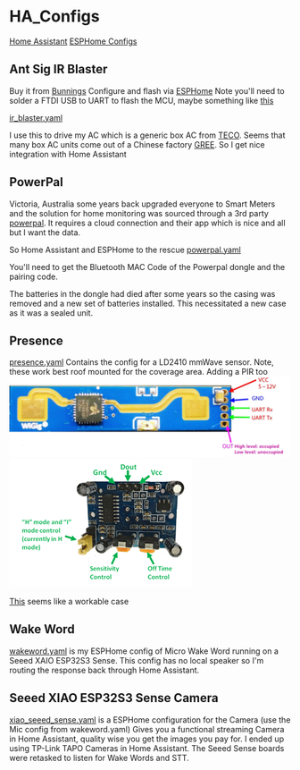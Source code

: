 # HA_Configs
[Home Assistant](https://www.home-assistant.io/) [ESPHome Configs](https://esphome.io/)

## Ant Sig IR Blaster

Buy it from [Bunnings](https://www.bunnings.com.au/antsig-grid-connect-smart-ir-universal-remote-controller_p0118693)
Configure and flash via [ESPHome](https://devices.esphome.io/devices/Antsig-Grid-Connect-Smart-IR-Universal-Remote)
 Note you'll need to solder a FTDI USB to UART to flash the MCU, maybe something like [this](https://core-electronics.com.au/usb-to-uart-converter-cp2102.html)
 
[ir_blaster.yaml](https://github.com/zxrossco/HA_Configs/blob/main/ir_blaster.yaml)

I use this to drive my AC which is a generic box AC from [TECO](https://appliances.teco.com.au/product/teco-5-3kw-inverter-window-wall-air-conditioner/).  Seems that many box AC units come out of a Chinese factory [GREE](https://global.gree.com/).  So I get nice integration with Home Assistant


## PowerPal

Victoria, Australia some years back upgraded everyone to Smart Meters and the solution for home monitoring was sourced through a 3rd party [powerpal](https://www.powerpal.net/).  It requires a cloud connection and their app which is nice and all but I want the data.  

So Home Assistant and ESPHome to the rescue [powerpal.yaml](https://github.com/zxrossco/HA_Configs/blob/main/powerpal.yaml)

You'll need to get the Bluetooth MAC Code of the Powerpal dongle and the pairing code.

The batteries in the dongle had died after some years so the casing was removed and a new set of batteries installed.  This necessitated a new case as it was a sealed unit.

## Presence 

[presence.yaml](https://github.com/zxrossco/HA_Configs/blob/main/presence.yaml) Contains the config for a LD2410 mmWave sensor.  Note, these work best roof mounted for the coverage area.
Adding a PIR too
![LD2410 Image](https://github.com/zxrossco/HA_Configs/blob/main/LD2410.png)
![PIR Image](https://github.com/zxrossco/HA_Configs/blob/main/PIR-Sensor-Pinout.png)

[This](https://www.printables.com/model/703427-mmwave-case-for-ld2410) seems like a workable case 

## Wake Word

[wakeword.yaml](https://github.com/zxrossco/HA_Configs/blob/main/wakeword.yaml) is my ESPHome config of Micro Wake Word running on a Seeed XAIO ESP32S3 Sense.  This config has no local speaker so I'm routing the response back through Home Assistant.

## Seeed XIAO ESP32S3 Sense Camera

[xiao_seeed_sense.yaml](https://github.com/zxrossco/HA_Configs/blob/main/xiao_seeed_sense.yaml) is a ESPHome configuration for the Camera (use the Mic config from wakeword.yaml)  Gives you a functional streaming Camera in Home Assistant, quality wise you get the images you pay for.  I ended up using TP-Link TAPO Cameras in Home Assistant.  The Seeed Sense boards were retasked to listen for Wake Words and STT.

